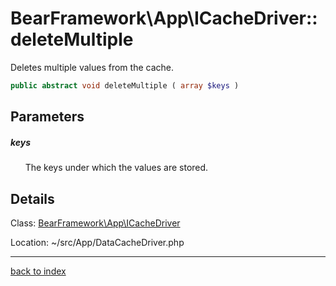 # BearFramework\App\ICacheDriver::deleteMultiple

Deletes multiple values from the cache.

```php
public abstract void deleteMultiple ( array $keys )
```

## Parameters

##### keys

&nbsp;&nbsp;&nbsp;&nbsp;&nbsp;&nbsp;The keys under which the values are stored.

## Details

Class: [BearFramework\App\ICacheDriver](bearframework.app.icachedriver.class.md)

Location: ~/src/App/DataCacheDriver.php

---

[back to index](index.md)

